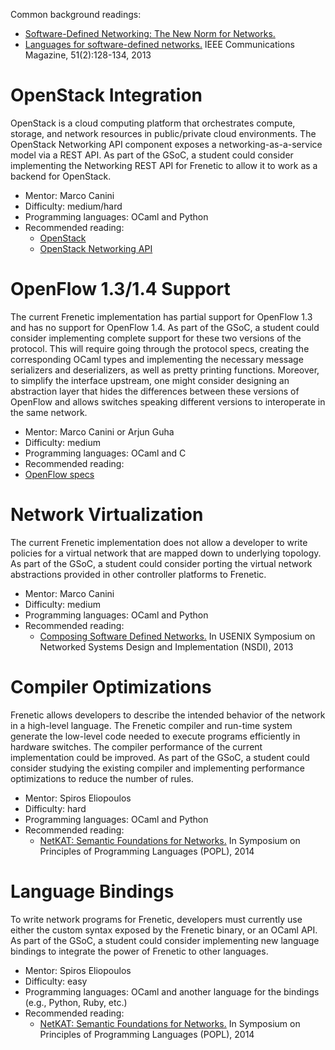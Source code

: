 Common background readings:
* [Software-Defined Networking: The New Norm for Networks.](https://www.opennetworking.org/sdn-resources/sdn-library/whitepapers)
* [Languages for software-defined networks.](http://frenetic-lang.org/publications/overview-ieeecoms13.pdf) IEEE Communications Magazine, 51(2):128-134, 2013

# OpenStack Integration

OpenStack is a cloud computing platform that orchestrates compute,
storage, and network resources in public/private cloud
environments. The OpenStack Networking API component exposes a
networking-as-a-service model via a REST API. As part of the GSoC, a
student could consider implementing the Networking REST API for
Frenetic to allow it to work as a backend for OpenStack.

* Mentor: Marco Canini
* Difficulty: medium/hard
* Programming languages: OCaml and Python
* Recommended reading:
  * [OpenStack](http://en.wikipedia.org/wiki/OpenStack)
  * [OpenStack Networking API](http://docs.openstack.org/api/openstack-network/2.0/content/)

# OpenFlow 1.3/1.4 Support

The current Frenetic implementation has partial support for OpenFlow
1.3 and has no support for OpenFlow 1.4. As part of the GSoC, a
student could consider implementing complete support for these two
versions of the protocol. This will require going through the protocol
specs, creating the corresponding OCaml types and implementing the
necessary message serializers and deserializers, as well as pretty printing
functions. Moreover, to simplify the interface
upstream, one might consider designing an abstraction layer that
hides the differences between these versions of OpenFlow and allows
switches speaking different versions to interoperate in the same
network.

* Mentor: Marco Canini or Arjun Guha
* Difficulty: medium
* Programming languages: OCaml and C
* Recommended reading:
* [OpenFlow specs](https://www.opennetworking.org/sdn-resources/onf-specifications/openflow)

# Network Virtualization

The current Frenetic implementation does not allow a developer to
write policies for a virtual network that are mapped down to
underlying topology. As part of the GSoC, a student could consider
porting the virtual network abstractions provided in other controller
platforms to Frenetic.

* Mentor: Marco Canini
* Difficulty: medium
* Programming languages: OCaml and Python
* Recommended reading:
  * [Composing Software Defined Networks.](http://frenetic-lang.org/publications/composing-nsdi13.pdf) In USENIX Symposium on Networked Systems Design and Implementation (NSDI), 2013

# Compiler Optimizations

Frenetic allows developers to describe the intended behavior of the
network in a high-level language. The Frenetic compiler and run-time
system generate the low-level code needed to execute programs
efficiently in hardware switches. The compiler performance of the
current implementation could be improved. As part of the GSoC, a
student could consider studying the existing compiler and implementing
performance optimizations to reduce the number of rules.

* Mentor: Spiros Eliopoulos
* Difficulty: hard
* Programming languages: OCaml and Python
* Recommended reading:
  * [NetKAT: Semantic Foundations for Networks.](http://www.cs.cornell.edu/~jnfoster/papers/frenetic-netkat.pdf) In Symposium on Principles of Programming Languages (POPL), 2014

# Language Bindings

To write network programs for Frenetic, developers must currently use
either the custom syntax exposed by the Frenetic binary, or an OCaml
API. As part of the GSoC, a student could consider implementing new
language bindings to integrate the power of Frenetic to other
languages.

* Mentor: Spiros Eliopoulos
* Difficulty: easy
* Programming languages: OCaml and another language for the bindings (e.g., Python, Ruby, etc.)
* Recommended reading:
  * [NetKAT: Semantic Foundations for Networks.](http://www.cs.cornell.edu/~jnfoster/papers/frenetic-netkat.pdf) In Symposium on Principles of Programming Languages (POPL), 2014
